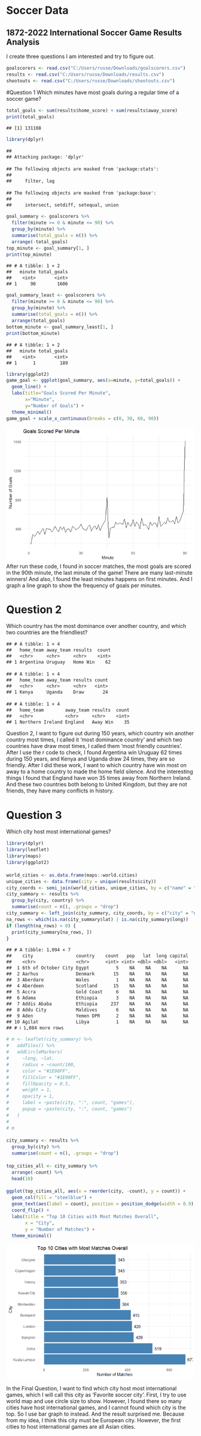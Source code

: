 Soccer Data
================

## 1872-2022 International Soccer Game Results Analysis

I create three questions I am interested and try to figure out.

``` r
goalscorers <- read.csv("C:/Users/russe/Downloads/goalscorers.csv")
results <- read.csv("C:/Users/russe/Downloads/results.csv")
shootouts <- read.csv("C:/Users/russe/Downloads/shootouts.csv")
```

\#Question 1 Which minutes have most goals during a regular time of a
soccer game?

``` r
total_goals <- sum(results$home_score) + sum(results$away_score)
print(total_goals)
```

    ## [1] 131108

``` r
library(dplyr)
```

    ## 
    ## Attaching package: 'dplyr'

    ## The following objects are masked from 'package:stats':
    ## 
    ##     filter, lag

    ## The following objects are masked from 'package:base':
    ## 
    ##     intersect, setdiff, setequal, union

``` r
goal_summary <- goalscorers %>%
  filter(minute >= 0 & minute <= 90) %>%
  group_by(minute) %>%
  summarise(total_goals = n()) %>%
  arrange(-total_goals)
top_minute <- goal_summary[1, ]
print(top_minute)
```

    ## # A tibble: 1 × 2
    ##   minute total_goals
    ##    <int>       <int>
    ## 1     90        1606

``` r
goal_summary_least <- goalscorers %>%
  filter(minute >= 0 & minute <= 90) %>%
  group_by(minute) %>%
  summarise(total_goals = n()) %>%
  arrange(total_goals)
bottom_minute <- goal_summary_least[1, ]
print(bottom_minute)
```

    ## # A tibble: 1 × 2
    ##   minute total_goals
    ##    <int>       <int>
    ## 1      1         189

``` r
library(ggplot2)
game_goal <- ggplot(goal_summary, aes(x=minute, y=total_goals)) +
  geom_line() +
  labs(title="Goals Scored Per Minute",
       x="Minute",
       y="Number of Goals") +
  theme_minimal()
game_goal + scale_x_continuous(breaks = c(0, 30, 60, 90))
```

![](readme_files/figure-gfm/cars-1.png)<!-- --> After run these code, I
found in soccer matches, the most goals are scored in the 90th minute,
the last minute of the game! There are many last-minute winners! And
also, I found the least minutes happens on first minutes. And I graph a
line graph to show the frequency of goals per minutes.

# Question 2

Which country has the most dominance over another country, and which two
countries are the friendliest?

    ## # A tibble: 1 × 4
    ##   home_team away_team results  count
    ##   <chr>     <chr>     <chr>    <int>
    ## 1 Argentina Uruguay   Home Win    62

    ## # A tibble: 1 × 4
    ##   home_team away_team results count
    ##   <chr>     <chr>     <chr>   <int>
    ## 1 Kenya     Uganda    Draw       24

    ## # A tibble: 1 × 4
    ##   home_team        away_team results  count
    ##   <chr>            <chr>     <chr>    <int>
    ## 1 Northern Ireland England   Away Win    35

Question 2, I want to figure out during 150 years, which country win
another country most times, I called it ‘most dominance country’ and
which two countries have draw most times, I called them ‘most friendly
countries’. After I use the r code to check, I found Argentina win
Uruguay 62 times during 150 years, and Kenya and Uganda draw 24 times,
they are so friendly. After I did these work, I want to which country
have win most on away to a home country to made the home field silence.
And the interesting things I found that England have won 35 times away
from Northern Ireland. And these two countries both belong to United
Kingdom, but they are not friends, they have many conflicts in history.

# Question 3

Which city host most international games?

``` r
library(dplyr)
library(leaflet)
library(maps)
library(ggplot2)

world_cities <- as.data.frame(maps::world.cities)
unique_cities <- data.frame(city = unique(results$city))
city_coords <- semi_join(world_cities, unique_cities, by = c("name" = "city"))
city_summary <- results %>%
  group_by(city, country) %>%
  summarise(count = n(), .groups = "drop")
city_summary <- left_join(city_summary, city_coords, by = c("city" = "name", "country" = "country.etc"))
na_rows <- which(is.na(city_summary$lat) | is.na(city_summary$long))
if (length(na_rows) > 0) {
  print(city_summary[na_rows, ])
}
```

    ## # A tibble: 1,094 × 7
    ##    city                country    count   pop   lat  long capital
    ##    <chr>               <chr>      <int> <int> <dbl> <dbl>   <int>
    ##  1 6th of October City Egypt          5    NA    NA    NA      NA
    ##  2 Aarhus              Denmark       15    NA    NA    NA      NA
    ##  3 Aberdare            Wales          1    NA    NA    NA      NA
    ##  4 Aberdeen            Scotland      15    NA    NA    NA      NA
    ##  5 Accra               Gold Coast     6    NA    NA    NA      NA
    ##  6 Adama               Ethiopia       3    NA    NA    NA      NA
    ##  7 Addis Ababa         Ethiopia     237    NA    NA    NA      NA
    ##  8 Addu City           Maldives       6    NA    NA    NA      NA
    ##  9 Aden                Yemen DPR      2    NA    NA    NA      NA
    ## 10 Agilat              Libya          1    NA    NA    NA      NA
    ## # ℹ 1,084 more rows

``` r
# m <- leaflet(city_summary) %>%
#   addTiles() %>%
#   addCircleMarkers(
#     ~long, ~lat, 
#     radius = ~count/100,  
#     color = "#1E90FF",  
#     fillColor = "#1E90FF",
#     fillOpacity = 0.5,  
#     weight = 1,  
#     opacity = 1,  
#     label = ~paste(city, ":", count, "games"),
#     popup = ~paste(city, ":", count, "games")
#   )
# 
# m

city_summary <- results %>%
  group_by(city) %>%
  summarise(count = n(), .groups = "drop")

top_cities_all <- city_summary %>%
  arrange(-count) %>%
  head(10) 

ggplot(top_cities_all, aes(x = reorder(city, -count), y = count)) +
  geom_col(fill = "steelblue") +
  geom_text(aes(label = count), position = position_dodge(width = 0.9), hjust = -0.3) +
  coord_flip() +
  labs(title = "Top 10 Cities with Most Matches Overall",
       x = "City",
       y = "Number of Matches") +
  theme_minimal()
```

![](readme_files/figure-gfm/unnamed-chunk-2-1.png)<!-- -->

In the Final Question, I want to find which city host most international
games, which I will call this city as ‘Favorite soccer city’. First, I
try to use world map and use circle size to show. However, I found there
so many cities have host international games, and I cannot found which
city is the top. So I use bar graph to instead. And the result surprised
me. Because from my idea, I think this city must be European city.
However, the first cities to host international games are all Asian
cities.
